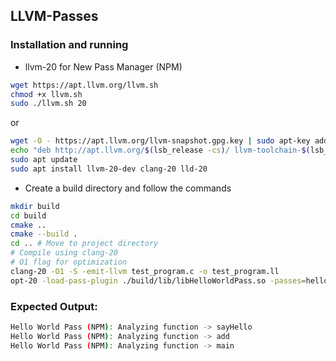 ## LLVM-Passes

### Installation and running

- llvm-20 for New Pass Manager (NPM)

```bash
wget https://apt.llvm.org/llvm.sh
chmod +x llvm.sh
sudo ./llvm.sh 20
```

or

```bash
wget -O - https://apt.llvm.org/llvm-snapshot.gpg.key | sudo apt-key add -
echo "deb http://apt.llvm.org/$(lsb_release -cs)/ llvm-toolchain-$(lsb_release -cs)-20 main" | sudo tee /etc/apt/sources.list.d/llvm.list
sudo apt update
sudo apt install llvm-20-dev clang-20 lld-20
```

- Create a build directory and follow the commands

```bash
mkdir build
cd build
cmake ..
cmake --build .
cd .. # Move to project directory
# Compile using clang-20
# O1 flag for optimization
clang-20 -O1 -S -emit-llvm test_program.c -o test_program.ll
opt-20 -load-pass-plugin ./build/lib/libHelloWorldPass.so -passes=hello-world < test_program.ll > /dev/null
```

### Expected Output:

```bash
Hello World Pass (NPM): Analyzing function -> sayHello
Hello World Pass (NPM): Analyzing function -> add
Hello World Pass (NPM): Analyzing function -> main

```
